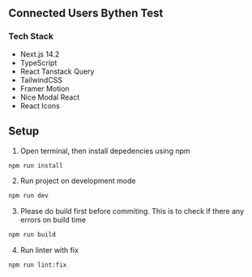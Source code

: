 ## Connected Users Bythen Test

### Tech Stack
- Next.js 14.2
- TypeScript
- React Tanstack Query
- TailwindCSS
- Framer Motion
- Nice Modal React
- React Icons

## Setup
1. Open terminal, then install depedencies using npm
```bash
npm run install
```

2. Run project on development mode
```bash
npm run dev
```

3. Please do build first before commiting. This is to check if there any errors on build time
```bash
npm run build
```

4. Run linter with fix
```bash
npm run lint:fix
```